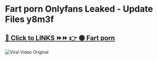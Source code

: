 
 # Fart porn Onlyfans Leaked - Update Files y8m3f

## <h2><a href="https://clipsfans.com/Fart_porn&ref=git">🔗 Click to LINKS ⏩⏩ 👉 🟢 Fart porn </a></h2>

<a href="https://clipsfans.com/Fart_porn&ref=git" rel="nofollow" data-target="animated-image.originalLink"><img src="https://i.ibb.co.com/xMMVF88/686577567.gif" alt="Viral Video Original" style="max-width: 100%; display: inline-block;" data-target="animated-image.originalImage"></a>

